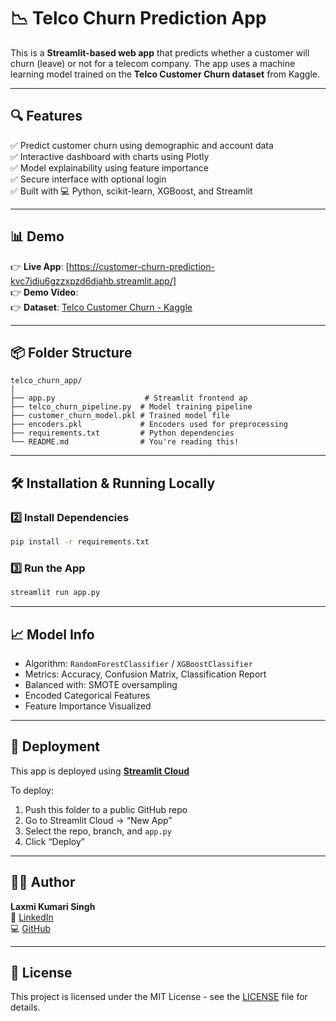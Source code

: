 # 📉 Telco Churn Prediction App

This is a **Streamlit-based web app** that predicts whether a customer will churn (leave) or not for a telecom company. The app uses a machine learning model trained on the **Telco Customer Churn dataset** from Kaggle.

---

## 🔍 Features

✅ Predict customer churn using demographic and account data  
✅ Interactive dashboard with charts using Plotly  
✅ Model explainability using feature importance  
✅ Secure interface with optional login  
✅ Built with 💻 Python, scikit-learn, XGBoost, and Streamlit

---

## 📊 Demo

👉 **Live App**: [https://customer-churn-prediction-kvc7jdju6gzzxpzd6djahb.streamlit.app/]  
👉 **Demo Video**:  
👉 **Dataset**: [Telco Customer Churn - Kaggle](https://www.kaggle.com/datasets/blastchar/telco-customer-churn)

---

## 📦 Folder Structure

```
telco_churn_app/
│
├── app.py                    # Streamlit frontend ap
├── telco_churn_pipeline.py  # Model training pipeline
├── customer_churn_model.pkl # Trained model file
├── encoders.pkl             # Encoders used for preprocessing
├── requirements.txt         # Python dependencies
└── README.md                # You're reading this!
```

---

## 🛠 Installation & Running Locally



### 2️⃣ Install Dependencies

```bash
pip install -r requirements.txt
```

### 3️⃣ Run the App

```bash
streamlit run app.py
```

---

## 📈 Model Info

- Algorithm: `RandomForestClassifier` / `XGBoostClassifier`
- Metrics: Accuracy, Confusion Matrix, Classification Report
- Balanced with: SMOTE oversampling
- Encoded Categorical Features
- Feature Importance Visualized

---

## 📌 Deployment

This app is deployed using **[Streamlit Cloud](https://streamlit.io/cloud)**

To deploy:

1. Push this folder to a public GitHub repo
2. Go to Streamlit Cloud → “New App”
3. Select the repo, branch, and `app.py`
4. Click “Deploy”

---

## 🙋‍♀️ Author

**Laxmi Kumari Singh**  
📧 [LinkedIn](https://www.linkedin.com/in/laxmisingh79)  
💻 [GitHub](https://github.com/Laxmi-ai)

---

## 📜 License

This project is licensed under the MIT License - see the [LICENSE](LICENSE) file for details.
